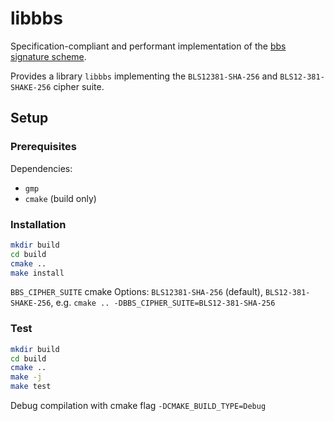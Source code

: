 # libbbs

Specification-compliant and performant implementation of the [bbs signature scheme](https://www.ietf.org/archive/id/draft-irtf-cfrg-bbs-signatures-05.html).

Provides a library `libbbs` implementing the `BLS12381-SHA-256` and `BLS12-381-SHAKE-256` cipher suite.

## Setup

### Prerequisites

Dependencies:

- `gmp`
- `cmake` (build only)

### Installation

```zsh
mkdir build
cd build
cmake ..
make install
```

`BBS_CIPHER_SUITE` cmake Options: `BLS12381-SHA-256` (default), `BLS12-381-SHAKE-256`, e.g. `cmake .. -DBBS_CIPHER_SUITE=BLS12-381-SHA-256`

### Test

```zsh
mkdir build
cd build
cmake ..
make -j
make test
```

Debug compilation with cmake flag `-DCMAKE_BUILD_TYPE=Debug`
